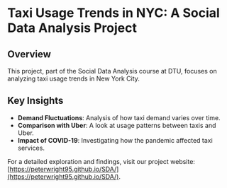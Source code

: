 # Taxi Usage Trends in NYC: A Social Data Analysis Project

## Overview
This project, part of the Social Data Analysis course at DTU, focuses on analyzing taxi usage trends in New York City.

## Key Insights
- **Demand Fluctuations**: Analysis of how taxi demand varies over time.
- **Comparison with Uber**: A look at usage patterns between taxis and Uber.
- **Impact of COVID-19**: Investigating how the pandemic affected taxi services.

For a detailed exploration and findings, visit our project website: [https://peterwright95.github.io/SDA/](https://peterwright95.github.io/SDA/).
